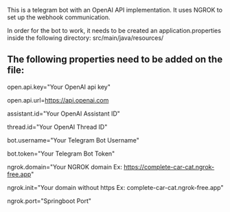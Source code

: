 This is a telegram bot with an OpenAI API implementation. It uses NGROK to set up the webhook communication.

In order for the bot to work, it needs to be created an application.properties inside the following directory: src/main/java/resources/

The following properties need to be added on the file:
------------------------------------------------------
open.api.key="Your OpenAI api key"

open.api.url=https://api.openai.com

assistant.id="Your OpenAI Assistant ID"

thread.id="Your OpenAI Thread ID"

bot.username="Your Telegram Bot Username"

bot.token="Your Telegram Bot Token"

ngrok.domain="Your NGROK domain Ex: https://complete-car-cat.ngrok-free.app" 

ngrok.init="Your domain without https Ex: complete-car-cat.ngrok-free.app"

ngrok.port="Springboot Port"
